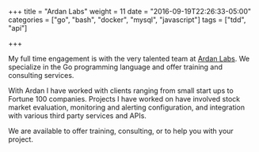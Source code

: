 +++
title = "Ardan Labs"
weight = 11
date = "2016-09-19T22:26:33-05:00"
categories = ["go", "bash", "docker", "mysql", "javascript"]
tags = ["tdd", "api"]

+++

[ardan]: https://www.ardanlabs.com/

My full time engagement is with the very talented team at [Ardan Labs][ardan].
We specialize in the Go programming language and offer training and consulting
services.

<!--more-->

With Ardan I have worked with clients ranging from small start ups to Fortune
100 companies. Projects I have worked on have involved stock market evaluation,
monitoring and alerting configuration, and integration with various third party
services and APIs.

We are available to offer training, consulting, or to help you with your project.
